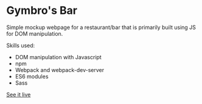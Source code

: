 # Gymbro's Bar

Simple mockup webpage for a restaurant/bar that is primarily built using JS for DOM manipulation.

Skills used:
- DOM manipulation with Javascript
- npm
- Webpack and webpack-dev-server
- ES6 modules
- Sass

[See it live](https://jozef-hudec-27.github.io/gymbros-bar/)
